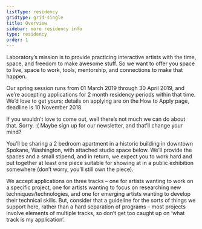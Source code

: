 ```yaml
---
listType: residency
gridtype: grid-single
title: Overview
sidebar: more residency info
type: residency
order: 1
---
```


Laboratory’s mission is to provide practicing interactive artists with the time, space, and freedom to make awesome stuff.  So we want to offer you space to live, space to work, tools, mentorship, and connections to make that happen.

Our spring session runs from 01 March 2019 through 30 April 2019, and we’re accepting applications for 2 month residency periods within that time. We’d love to get yours; details on applying are on the How to Apply page, deadline is 10 November 2018.

If you wouldn’t love to come out, well there’s not much we can do about that. Sorry. :( Maybe sign up for our newsletter, and that’ll change your mind?

You’ll be sharing a 2 bedroom apartment in a historic building in downtown Spokane, Washington, with attached studio space below. We’ll provide the spaces and a small stipend, and in return, we expect you to work hard and put together at least one piece suitable for showing at in a public exhibition somewhere (don’t worry, you’ll still own the piece).

We accept applications on three tracks – one for artists wanting to work on a specific project, one for artists wanting to focus on researching new techniques/technologies, and one for emerging artists wanting to develop their technical skills. But, consider that a guideline for the sorts of things we support here, rather than a hard separation of programs – most projects involve elements of multiple tracks, so don’t get too caught up on ‘what track is my application’.
